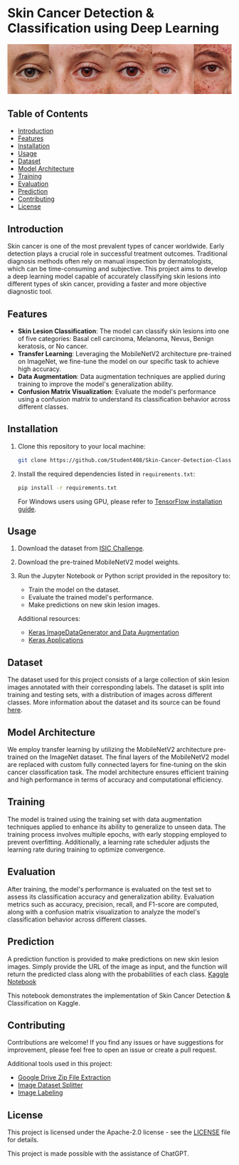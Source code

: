 
# Skin Cancer Detection & Classification using Deep Learning

![Skin Cancer Classification](cancer.jpg)

## Table of Contents

- [Introduction](#introduction)
- [Features](#features)
- [Installation](#installation)
- [Usage](#usage)
- [Dataset](#dataset)
- [Model Architecture](#model-architecture)
- [Training](#training)
- [Evaluation](#evaluation)
- [Prediction](#prediction)
- [Contributing](#contributing)
- [License](#license)

## Introduction

Skin cancer is one of the most prevalent types of cancer worldwide. Early detection plays a crucial role in successful treatment outcomes. Traditional diagnosis methods often rely on manual inspection by dermatologists, which can be time-consuming and subjective. This project aims to develop a deep learning model capable of accurately classifying skin lesions into different types of skin cancer, providing a faster and more objective diagnostic tool.

## Features

- **Skin Lesion Classification**: The model can classify skin lesions into one of five categories: Basal cell carcinoma, Melanoma, Nevus, Benign keratosis, or No cancer.
- **Transfer Learning**: Leveraging the MobileNetV2 architecture pre-trained on ImageNet, we fine-tune the model on our specific task to achieve high accuracy.
- **Data Augmentation**: Data augmentation techniques are applied during training to improve the model's generalization ability.
- **Confusion Matrix Visualization**: Evaluate the model's performance using a confusion matrix to understand its classification behavior across different classes.

## Installation

1. Clone this repository to your local machine:
   ```bash
   git clone https://github.com/Student408/Skin-Cancer-Detection-Classification.git
   ```

2. Install the required dependencies listed in `requirements.txt`:
   ```bash
   pip install -r requirements.txt
   ```

   For Windows users using GPU, please refer to [TensorFlow installation guide](https://www.tensorflow.org/install/source_windows#gpu).

## Usage

1. Download the dataset from [ISIC Challenge](https://challenge.isic-archive.com/data).
2. Download the pre-trained MobileNetV2 model weights.
3. Run the Jupyter Notebook or Python script provided in the repository to:
   - Train the model on the dataset.
   - Evaluate the trained model's performance.
   - Make predictions on new skin lesion images.

   Additional resources:
   - [Keras ImageDataGenerator and Data Augmentation](https://pyimagesearch.com/2019/07/08/keras-imagedatagenerator-and-data-augmentation/)
   - [Keras Applications](https://keras.io/api/applications/)

## Dataset

The dataset used for this project consists of a large collection of skin lesion images annotated with their corresponding labels. The dataset is split into training and testing sets, with a distribution of images across different classes. More information about the dataset and its source can be found [here](https://challenge.isic-archive.com/data).

## Model Architecture

We employ transfer learning by utilizing the MobileNetV2 architecture pre-trained on the ImageNet dataset. The final layers of the MobileNetV2 model are replaced with custom fully connected layers for fine-tuning on the skin cancer classification task. The model architecture ensures efficient training and high performance in terms of accuracy and computational efficiency.

## Training

The model is trained using the training set with data augmentation techniques applied to enhance its ability to generalize to unseen data. The training process involves multiple epochs, with early stopping employed to prevent overfitting. Additionally, a learning rate scheduler adjusts the learning rate during training to optimize convergence.

## Evaluation

After training, the model's performance is evaluated on the test set to assess its classification accuracy and generalization ability. Evaluation metrics such as accuracy, precision, recall, and F1-score are computed, along with a confusion matrix visualization to analyze the model's classification behavior across different classes.

## Prediction

A prediction function is provided to make predictions on new skin lesion images. Simply provide the URL of the image as input, and the function will return the predicted class along with the probabilities of each class.
[Kaggle Notebook](https://www.kaggle.com/code/lokotwist/gpt-skin-cancer-detection)

This notebook demonstrates the implementation of Skin Cancer Detection & Classification on Kaggle.

## Contributing

Contributions are welcome! If you find any issues or have suggestions for improvement, please feel free to open an issue or create a pull request.

   Additional tools used in this project:
   - [Google Drive Zip File Extraction](https://github.com/Student408/Google-Drive-Zip-File-Extraction)
   - [Image Dataset Splitter](https://github.com/Student408/Image-Dataset-Splitter)
   - [Image Labeling](https://github.com/Student408/Image-labeling)

## License

This project is licensed under the Apache-2.0 license - see the [LICENSE](LICENSE) file for details.



This project is made possible with the assistance of ChatGPT.

